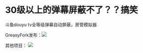 # 30级以上的弹幕屏蔽不了？？搞笑
斗鱼douyu tv全等级弹幕自动屏蔽，房管模拟器

GreasyFork发布：<a href="https://greasyfork.org/zh-CN/scripts/463327-%E6%96%97%E9%B1%BC%E5%85%A8%E7%AD%89%E7%BA%A7%E5%BC%B9%E5%B9%95%E5%B1%8F%E8%94%BD" target="_blank"><img src="https://img.shields.io/badge/GreasyFork-v1.1-blue"></a>

其他项目：
<a href="https://github.com/LiebeV/disable-DY-blur" target="_blank"><img src="https://img.shields.io/badge/关闭虚化背景+全量弹幕屏蔽-v1.5-green?logo=github"></a>
